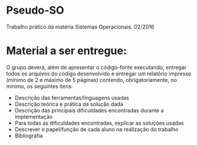 # Pseudo-SO
Trabalho prático da matéria Sistemas Operacionais. 02/2016

# Material a ser entregue:

O grupo deverá, além de apresentar o código-fonte executando, entregar todos os arquivos do código
desenvolvido e entregar um relatório impresso (mínimo de 2 e máximo de 5 páginas) contendo,
obrigatoriamente, no mínimo, os seguintes itens:
- Descrição das ferramentas/linguagens usadas
- Descrição teórica e prática da solução dada
- Descrição das principais dificuldades encontradas durante a implementação
- Para todas as dificuldades encontradas, explicar as soluções usadas
- Descrever o papel/função de cada aluno na realização do trabalho
- Bibliográfia
